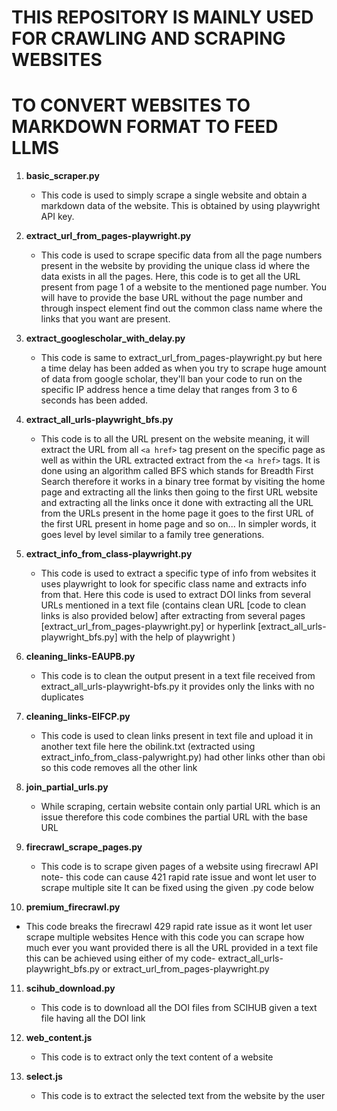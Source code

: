# THIS REPOSITORY IS MAINLY USED FOR CRAWLING AND SCRAPING WEBSITES               
# TO CONVERT WEBSITES TO MARKDOWN FORMAT TO FEED LLMS

1. **basic_scraper.py**
   - This code is used to simply scrape a single website and obtain a markdown data of the website. This is obtained by using playwright API key.
   
2. **extract_url_from_pages-playwright.py**
   - This code is used to scrape specific data from all the page numbers present in the website by providing the unique class id where the data exists in all the pages. Here, this code is to get all the URL present from page 1 of a website to the mentioned page number. You will have to provide the base URL without the page number and through inspect element find out the common class name where the links that you want are present.

3. **extract_googlescholar_with_delay.py**
   - This code is same to extract_url_from_pages-playwright.py but here a time delay has been added as when you try to scrape huge amount of data from google scholar, they'll ban your code to run
on the specific IP address hence a time delay 
that ranges from 3 to 6 seconds has been added.

4. **extract_all_urls-playwright_bfs.py**
   - This code is to all the URL present on the website meaning, it will extract the URL from all `<a href>` tag present on the specific page as well as within the URL extracted extract from the `<a href>` tags. It is done using an algorithm called BFS which stands for Breadth First Search therefore it works in a binary tree format by visiting the home page and extracting all the links then going to the first URL website and extracting all the links once it done with extracting all the URL from the URLs present in the home page it goes to the first URL of the first URL present in home page and so on... In simpler words, it goes level by level similar to a family tree generations.
   
5. **extract_info_from_class-playwright.py**
   - This code is used to extract a specific type of info from websites it uses playwright to look for specific class name and extracts info from that. Here this code is used to extract DOI links from several URLs mentioned in a text file (contains clean URL [code to clean links is also provided below] after extracting from several pages [extract_url_from_pages-playwright.py] or hyperlink [extract_all_urls-playwright_bfs.py] with the help of playwright )
   
6. **cleaning_links-EAUPB.py**
   - This code is to clean the output present in a text file received from extract_all_urls-playwright-bfs.py it provides only the links with no duplicates
   
7. **cleaning_links-EIFCP.py**
   - This code is used to clean links present in text file and upload it in another text file here the obilink.txt (extracted using extract_info_from_class-palywright.py) had other links other than obi so this code removes all the other link
   
8. **join_partial_urls.py**
   - While scraping, certain website contain only partial URL which is an issue therefore this code combines the partial URL with the base URL
   
9. **firecrawl_scrape_pages.py**
   - This code is to scrape given pages of a website using firecrawl API note- this code can cause 421 rapid rate issue and wont let user to scrape multiple site It can be fixed using the given .py code below
   
10. **premium_firecrawl.py**
   - This code breaks the firecrawl 429 rapid rate issue as it wont let user scrape multiple websites Hence with this code you can scrape how much ever you want provided there is all the URL provided in a text file this can be achieved using either of my code- extract_all_urls-playwright_bfs.py or extract_url_from_pages-playwright.py
   
11. **scihub_download.py**
    - This code is to download all the DOI files from SCIHUB given a text file having all the DOI link

12. **web_content.js**
    - This code is to extract only the text content of a website
      
13. **select.js**
    - This code is to extract the selected text from the website by the user
